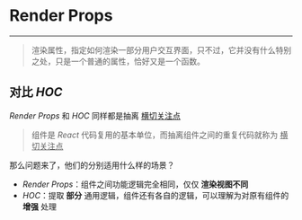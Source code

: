 # Render Props

---

> 渲染属性，指定如何渲染一部分用户交互界面，只不过，它并没有什么特别之处，只是一个普通的属性，恰好又是一个函数。



## 对比 *HOC* 

*Render Props*  和 *HOC* 同样都是抽离 <u>横切关注点</u>

> 组件是 *React* 代码复用的基本单位，而抽离组件之间的重复代码就称为 <u>横切关注点</u>

那么问题来了，他们的分别适用什么样的场景？

- *Render Props*：组件之间功能逻辑完全相同，仅仅 **渲染视图不同**
- *HOC*：提取 **部分** 通用逻辑，组件还有各自的逻辑，可以理解为对原有组件的 **增强** 处理

